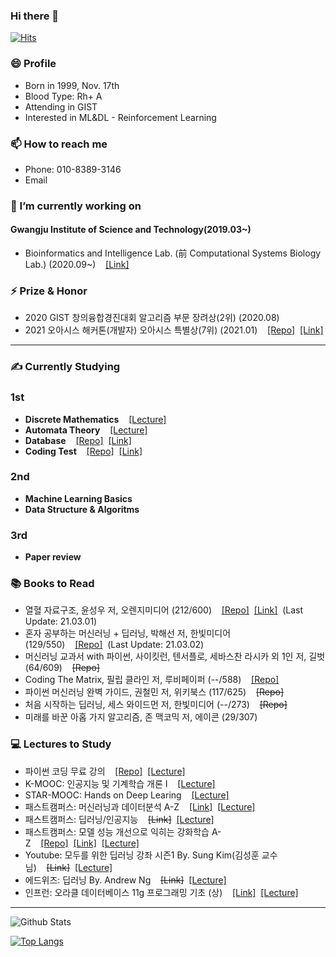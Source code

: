 ### Hi there 👋
[![Hits](https://hits.seeyoufarm.com/api/count/incr/badge.svg?url=https%3A%2F%2Fgithub.com%2FKangbeenKo&count_bg=%23C5CDFF&title_bg=%236DF560&icon=&icon_color=%23FFFFFF&title=hits&edge_flat=false)](https://hits.seeyoufarm.com)
### 😄 Profile
- Born in 1999, Nov. 17th
- Blood Type: Rh+ A 
- Attending in GIST 
- Interested in ML&DL - Reinforcement Learning


### 📫 How to reach me
- Phone: 010-8389-3146
- Email


### 🔭 I’m currently working on
#### Gwangju Institute of Science and Technology(2019.03~)
- Bioinformatics and Intelligence Lab. (前 Computational Systems Biology Lab.) (2020.09~)&nbsp;&nbsp;&nbsp;&nbsp;<a href = "https://www.biil-gist.net/">[Link]</a>


### ⚡ Prize & Honor
- 2020 GIST 창의융합경진대회 알고리즘 부문 장려상(2위) (2020.08)
- 2021 오아시스 해커톤(개발자) 오아시스 특별상(7위) (2021.01)&nbsp;&nbsp;&nbsp;&nbsp;<a href = "https://github.com/KevinTheRainmaker/BugBug">[Repo]</a>&nbsp;&nbsp;<a href = "https://www.notion.so/BugBug-B5-566195bdb1d7488e98b479a41589b3a8">[Link]</a>

----

### ✍ Currently Studying
### 1st
- **Discrete Mathematics**&nbsp;&nbsp;&nbsp;&nbsp;<a href = "http://www.kocw.net/home/search/kemView.do?kemId=1165096">[Lecture]</a>
- **Automata Theory**&nbsp;&nbsp;&nbsp;&nbsp;<a href = "https://sites.google.com/view/automata2021/home">[Lecture]</a>
- **Database**&nbsp;&nbsp;&nbsp;&nbsp;<a href = "https://github.com/KevinTheRainmaker/CodingTest/tree/main/Programmers/SQL">[Repo]</a>&nbsp;&nbsp;<a href = "https://www.notion.so/f387345c41b842728265dbd3640a5df6?v=13065f24cabd4d21bd5a2edd2b818682">[Link]</a>
- **Coding Test**&nbsp;&nbsp;&nbsp;&nbsp;<a href = "https://github.com/KevinTheRainmaker/CodingTest">[Repo]</a>&nbsp;&nbsp;<a href = "https://programmers.co.kr/learn/challenges">[Link]</a>
### 2nd
- **Machine Learning Basics**
- **Data Structure & Algoritms**
### 3rd
- **Paper review**


### 📚 Books to Read
- 열혈 자료구조, 윤성우 저, 오렌지미디어 (212/600)&nbsp;&nbsp;&nbsp;&nbsp;<a href = "https://github.com/KevinTheRainmaker/DataStructure">[Repo]</a>&nbsp;&nbsp;<a href = "https://www.notion.so/194898d259784eea8ed8de576bbab24d?v=6c36d6be64f74a67ba922cebcbc0016d">[Link]</a>&nbsp;&nbsp;(Last Update: 21.03.01)
- 혼자 공부하는 머신러닝 + 딥러닝, 박해선 저, 한빛미디어 (129/550)&nbsp;&nbsp;&nbsp;&nbsp;<a href = "https://github.com/KevinTheRainmaker/Hanbit-HonGong-ML-DL">[Repo]</a>&nbsp;&nbsp;(Last Update: 21.03.02)
- 머신러닝 교과서 with 파이썬, 사이킷런, 텐서플로, 세바스찬 라시카 외 1인 저, 길벗 (64/609)&nbsp;&nbsp;&nbsp;&nbsp;~~[Repo]~~
- Coding The Matrix, 필립 클라인 저, 루비페이퍼 (--/588)&nbsp;&nbsp;&nbsp;&nbsp;<a href = "https://github.com/KevinTheRainmaker/Coding_The_Matrix">[Repo]</a>
- 파이썬 머신러닝 완벽 가이드, 권철민 저, 위키북스 (117/625)&nbsp;&nbsp;&nbsp;&nbsp;~~[Repo]~~
- 처음 시작하는 딥러닝, 세스 와이드먼 저, 한빛미디어 (--/273)&nbsp;&nbsp;&nbsp;&nbsp;~~[Repo]~~
- 미래를 바꾼 아홉 가지 알고리즘, 존 맥코믹 저, 에이콘 (29/307)


### 💻 Lectures to Study
- 파이썬 코딩 무료 강의&nbsp;&nbsp;&nbsp;&nbsp;<a href = "https://github.com/KevinTheRainmaker/Python-Basic">[Repo]</a>&nbsp;&nbsp;<a href = "https://youtu.be/kWiCuklohdY">[Lecture]</a>
- K-MOOC: 인공지능 및 기계학습 개론 I&nbsp;&nbsp;&nbsp;&nbsp;<a href = "https://kooc.kaist.ac.kr/machinelearning1_17/joinLectures/9738">[Lecture]</a>
- STAR-MOOC: Hands on Deep Learing&nbsp;&nbsp;&nbsp;&nbsp;<a href = "https://gist.edwith.org/hands-on-deep-learning-01/joinLectures/28004">[Lecture]</a>
- 패스트캠퍼스: 머신러닝과 데이터분석 A-Z&nbsp;&nbsp;&nbsp;&nbsp;<a href = "https://www.notion.so/f387345c41b842728265dbd3640a5df6?v=13065f24cabd4d21bd5a2edd2b818682">[Link]</a>&nbsp;&nbsp;<a href = "https://www.fastcampus.co.kr/data_online_dataadv">[Lecture]</a>
- 패스트캠퍼스: 딥러닝/인공지능&nbsp;&nbsp;&nbsp;&nbsp;~~[Link]~~&nbsp;&nbsp;<a href = "https://www.fastcampus.co.kr/data_online_deep">[Lecture]</a>
- 패스트캠퍼스: 모델 성능 개선으로 익히는 강화학습 A-Z&nbsp;&nbsp;&nbsp;&nbsp;<a href = "https://github.com/KevinTheRainmaker/Reinforcement_Learning_AtoZ.git">[Repo]</a>&nbsp;&nbsp;<a href = "https://www.notion.so/f387345c41b842728265dbd3640a5df6?v=13065f24cabd4d21bd5a2edd2b818682">[Link]</a>&nbsp;&nbsp;<a href = "https://www.fastcampus.co.kr/data_online_rein">[Lecture]</a>
- Youtube: 모두를 위한 딥러닝 강좌 시즌1 By. Sung Kim(김성훈 교수님)&nbsp;&nbsp;&nbsp;&nbsp;~~[Link]~~&nbsp;&nbsp;<a href = "https://youtube.com/playlist?list=PLlMkM4tgfjnLSOjrEJN31gZATbcj_MpUm">[Lecture]</a>
- 에드위즈: 딥러닝 By. Andrew Ng&nbsp;&nbsp;&nbsp;&nbsp;~~[Link]~~&nbsp;&nbsp;<a href = "https://www.edwith.org/deeplearningai1">[Lecture]</a>
- 인프런: 오라클 데이터베이스 11g 프로그래밍 기초 (상)&nbsp;&nbsp;&nbsp;&nbsp;<a href = "https://www.notion.so/f387345c41b842728265dbd3640a5df6?v=13065f24cabd4d21bd5a2edd2b818682">[Link]</a>&nbsp;&nbsp;<a href = "https://inf.run/kGhn">[Lecture]</a>
----
<!--
**KangbeenKo/KangbeenKo** is a ✨ _special_ ✨ repository because its `README.md` (this file) appears on your GitHub profile.
Here are some ideas to get you started:

- 🔭 I’m currently working on ...
- 🌱 I’m currently learning ...
- 👯 I’m looking to collaborate on ...
- 🤔 I’m looking for help with ...
- 💬 Ask me about ...
- 📫 How to reach me: ...
- 😄 Pronouns: ...
- ⚡ Fun fact: ...
-->
![Github Stats](https://github-readme-stats.vercel.app/api?username=KevinTheRainmaker&show_icons=true&theme=onedark)


[![Top Langs](https://github-readme-stats.vercel.app/api/top-langs/?username=KevinTheRainmaker&&hide=jupyter%20notebook&layout=compact)](https://github.com/KevinTheRainmaker/github-readme-stats)
